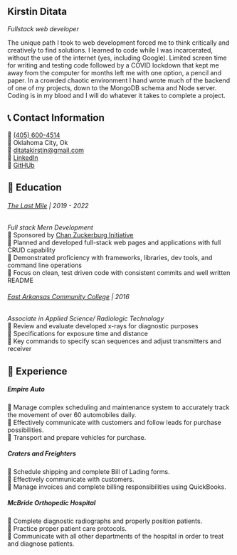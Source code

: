 ## Kirstin Ditata   
*Fullstack web developer*   

The unique path I took to web development forced me to think critically and creatively to find solutions. I learned to code while I was incarcerated, without the use of the internet (yes, including Google). Limited screen time for writing and testing code followed by a COVID lockdown that kept me away from the computer for months left me with one option, a pencil and paper. In a crowded chaotic environment I hand wrote much of the backend of one of my projects, down to the MongoDB schema and Node server. Coding is in my blood and I will do whatever it takes to complete a project.
 

## 📞 Contact Information   
🔹 [(405) 600-4514](4056004514)    
🔹 Oklahoma City, Ok   
🔹 [ditatakirstin@gmail.com](mailto:ditakakirstin@gmail.com)   
🔹 [LinkedIn](https://www.linkedin.com/in/kirstinditata/)   
🔹 [GitHUb](https://github.com/kditata27)    

## 📓 Education   

###### [The Last Mile](https://www.thelastmile.org) | 2019 - 2022   
*Full stack Mern Development*    
🔹 Sponsored by [Chan Zuckerburg Initiative](https://chanzuckerberg.com/newsroom/innovative-coding-program-expands-opportunities-for-women-incarcerated-in-oklahoma/)    
🔹 Planned and developed full-stack web pages and applications with full CRUD capability      
🔹 Demonstrated proficiency with frameworks, libraries, dev tools, and command line operations   
🔹 Focus on clean, test driven code with consistent commits and well written README  


###### [East Arkansas Community College](https://www.eacc.edu/) | 2016
*Associate in Applied Science/ Radiologic Technology*  
🔹 Review and evaluate developed x-rays for diagnostic purposes   
🔹 Specifications for exposure time and distance   
🔹 Key commands to specify scan sequences and adjust transmitters and receiver  

## 💼 Experience    

##### Empire Auto    
🔹 Manage complex scheduling and maintenance system to accurately track the movement of over 60 automobiles daily.  
🔹 Effectively communicate with customers and follow leads for purchase possibilities.  
🔹 Transport and prepare vehicles for purchase.  

##### Craters and Freighters   
🔹 Schedule shipping and complete Bill of Lading forms.   
🔹 Effectively communicate with customers.  
🔹 Manage invoices and complete billing responsibilities using QuickBooks.  

##### McBride Orthopedic Hospital 
🔹 Complete diagnostic radiographs and properly position patients.   
🔹 Practice proper patient care protocols.  
🔹 Communicate with all other departments of the hospital in order to treat and diagnose patients.  




